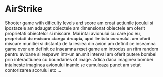 # AirStrike
Shooter game with dificulty levels and score 
am creat actiunile jocului si ipostazele
am adaugat obiectele
am dimensionat obiectele
am oferit proprietati obiectelor si miscare. Mai intai avionului cu care joc eu, proprietati de msicare stanga dreapta, apoi limitele ecranului. 
am oferit miscare munitiei si distanta de la iesirea din avion
am definit ce inseamna game over
am definit ce inseamna reset game
am introdus un ritm random pentru avioane si respawn intr-un anumit interval
am oferit putere bombei prin interactiunea cu boundaries of image. Adica daca imaginea bombei intalneste imaginea avionului inamic se cumuleaza punct
am setat contorizarea scorului
etc
...
